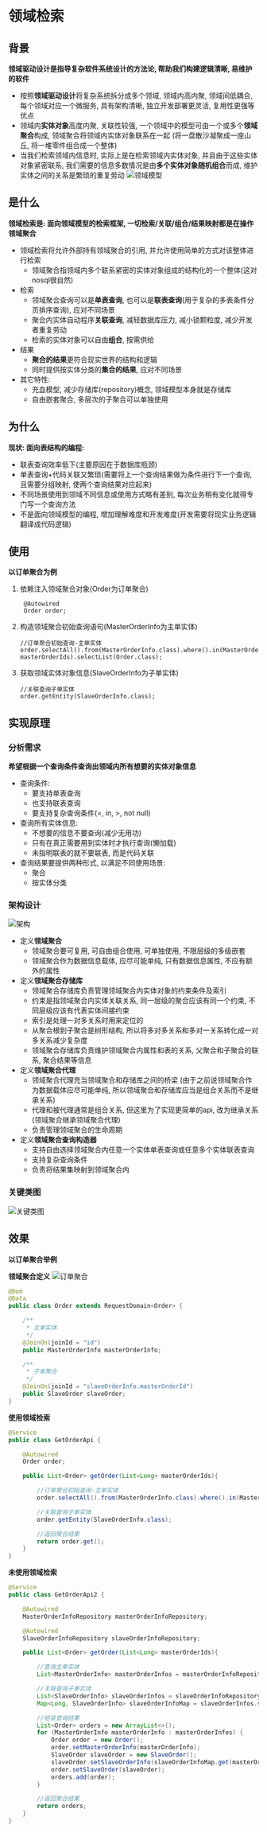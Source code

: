 # 领域检索

## 背景

**领域驱动设计是指导复杂软件系统设计的方法论, 帮助我们构建逻辑清晰, 易维护的软件**

* 按照**领域驱动设计**将复杂系统拆分成多个领域, 领域内高内聚, 领域间低耦合, 每个领域对应一个微服务, 具有架构清晰, 独立开发部署更灵活, 复用性更强等优点
* 领域内**实体对象**高度内聚, 关联性较强, 一个领域中的模型可由一个或多个**领域聚合**构成, 领域聚合将领域内实体对象联系在一起 (将一盘散沙凝聚成一座山丘, 将一堆零件组合成一个整体)
* 当我们检索领域内信息时, 实际上是在检索领域内实体对象, 并且由于这些实体对象紧密联系, 我们需要的信息多数情况是由**多个实体对象随机组合**而成, 维护实体之间的关系是繁琐的重复劳动
![领域模型](document/领域模型.png)

## 是什么

**领域检索是: 面向领域模型的检索框架, 一切检索/关联/组合/结果映射都是在操作领域聚合**

* 领域检索将允许外部持有领域聚合的引用, 并允许使用简单的方式对该整体进行检索
    * 领域聚合指领域内多个联系紧密的实体对象组成的结构化的一个整体(这对nosql很自然)
* 检索
    * 领域聚合查询可以是**单表查询**, 也可以是**联表查询**(用于复杂的多表条件分页排序查询), 应对不同场景
    * 聚合内实体自动程序**关联查询**, 减轻数据库压力, 减小锁颗粒度, 减少开发者重复劳动
    * 检索的实体对象可以自由**组合**, 按需供给
* 结果
    * **聚合的结果**更符合现实世界的结构和逻辑
    * 同时提供按实体分类的**集合的结果**, 应对不同场景
* 其它特性:
    * 充血模型, 减少存储库(repository)概念, 领域模型本身就是存储库
    * 自由嵌套聚合, 多层次的子聚合可以单独使用

## 为什么

**现状: 面向表结构的编程:**

* 联表查询效率低下(主要原因在于数据库瓶颈)
* 单表查询+代码关联又繁琐(需要将上一个查询结果做为条件进行下一个查询, 且需要分组映射, 使两个查询结果对应起来)
* 不同场景使用到领域不同信息或使用方式略有差别, 每次业务稍有变化就得专门写一个查询方法
* 不是面向领域模型的编程, 增加理解难度和开发难度(开发需要将现实业务逻辑翻译成代码逻辑)

## 使用

**以订单聚合为例**

1. 依赖注入领域聚合对象(Order为订单聚合)  
   ```
    @Autowired
    Order order;
   ```
2. 构造领域聚合初始查询语句(MasterOrderInfo为主单实体)
   ```
   //订单聚合初始查询-主单实体
   order.selectAll().from(MasterOrderInfo.class).where().in(MasterOrderInfo::getId, masterOrderIds).selectList(Order.class);  
   ```    
3. 获取领域实体对象信息(SlaveOrderInfo为子单实体)  
    ```
    //关联查询子单实体
    order.getEntity(SlaveOrderInfo.class);
    ```


## 实现原理

### 分析需求

**希望根据一个查询条件查询出领域内所有想要的实体对象信息**

* 查询条件:
    * 要支持单表查询
    * 也支持联表查询
    * 要支持复杂查询条件(=, in, >, not null)
* 查询所有实体信息:
    * 不想要的信息不要查询(减少无用功)
    * 只有在真正需要用到实体时才执行查询(懒加载)
    * 未指明联表的就不要联表, 而是代码关联
* 查询结果要提供两种形式, 以满足不同使用场景:
    * 聚合
    * 按实体分类

### 架构设计

![架构](document/架构.png)

* 定义**领域聚合**
    * 领域聚合要可复用, 可自由组合使用, 可单独使用, 不限层级的多级嵌套
    * 领域聚合作为数据信息载体, 应尽可能单纯, 只有数据信息属性, 不应有额外的属性
* 定义**领域聚合存储库**
    * 领域聚合存储库负责管理领域聚合内实体对象的约束条件及索引
    * 约束是指领域聚合内实体关联关系, 同一层级的聚合应该有同一个约束, 不同层级应该有代表实体间接约束
    * 索引是处理一对多关系时用来定位的
    * 从聚合根到子聚合是树形结构, 所以将多对多关系和多对一关系转化成一对多关系减少复杂度
    * 领域聚合存储库负责维护领域聚合内属性和表的关系, 父聚合和子聚合的联系, 聚合结果等信息
* 定义**领域聚合代理**
    * 领域聚合代理充当领域聚合和存储库之间的桥梁 (由于之前说领域聚合作为数据载体应尽可能单纯, 所以领域聚合和存储库应当是组合关系而不是继承关系)
    * 代理和被代理通常是组合关系, 但这里为了实现更简单的api, 改为继承关系(领域聚合继承领域聚合代理)
    * 负责管理领域聚合的生命周期
* 定义**领域聚合查询构造器**
    * 支持自由选择领域聚合内任意一个实体单表查询或任意多个实体联表查询
    * 支持复杂查询条件
    * 负责将结果集映射到领域聚合内


### 关键类图
![关键类图](document/关键类图.png)

## 效果

**以订单聚合举例**

**领域聚合定义**
![订单聚合](document/订单聚合.png)
```java
@Dom
@Data
public class Order extends RequestDomain<Order> {

    /**
     * 主单实体
     */
    @JoinOn(joinId = "id")
    public MasterOrderInfo masterOrderInfo;

    /**
     * 子单聚合
     */
    @JoinOn(joinId = "slaveOrderInfo.masterOrderId")
    public SlaveOrder slaveOrder;
}
```

**使用领域检索**
```java
@Service
public class GetOrderApi {

    @Autowired
    Order order;

    public List<Order> getOrder(List<Long> masterOrderIds){

        //订单聚合初始查询-主单实体
        order.selectAll().from(MasterOrderInfo.class).where().in(MasterOrderInfo::getId, masterOrderIds).selectList(Order.class);

        //关联查询子单实体
        order.getEntity(SlaveOrderInfo.class);

        //返回聚合结果
        return order.get();
    }
}
```

**未使用领域检索**
```java
@Service
public class GetOrderApi2 {

    @Autowired
    MasterOrderInfoRepository masterOrderInfoRepository;

    @Autowired
    SlaveOrderInfoRepository slaveOrderInfoRepository;

    public List<Order> getOrder(List<Long> masterOrderIds){

        //查询主单实体
        List<MasterOrderInfo> masterOrderInfos = masterOrderInfoRepository.getByIds(masterOrderIds);

        //关联查询子单实体
        List<SlaveOrderInfo> slaveOrderInfos = slaveOrderInfoRepository.getByMasterOrderInfoIds(masterOrderIds);
        Map<Long, SlaveOrderInfo> slaveOrderInfoMap = slaveOrderInfos.stream().collect(Collectors.toMap(SlaveOrderInfo::getMasterOrderId, slaveOrderInfo -> slaveOrderInfo));

        //组装查询结果
        List<Order> orders = new ArrayList<>();
        for (MasterOrderInfo masterOrderInfo : masterOrderInfos) {
            Order order = new Order();
            order.setMasterOrderInfo(masterOrderInfo);
            SlaveOrder slaveOrder = new SlaveOrder();
            slaveOrder.setSlaveOrderInfo(slaveOrderInfoMap.get(masterOrderInfo.getId()));
            order.setSlaveOrder(slaveOrder);
            orders.add(order);
        }

        //返回聚合结果
        return orders;
    }
}
```